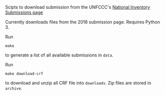 Scipts to download submission from the UNFCCC's
[National Inventory Submissions page](https://unfccc.int/process/transparency-and-reporting/reporting-and-review-under-the-convention/greenhouse-gas-inventories-annex-i-parties/national-inventory-submissions-2018)

Currently downloads files from the 2018 submission page.
Requires Python 3.

Run

```
make
```

to generate a list of all available submissions in `data`.

Run
```
make download-crf
```

to download and unzip all CRF file into `downloads`. Zip files are stored in `archive`.

